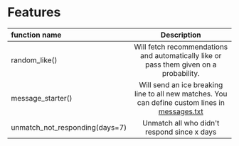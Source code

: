 
# Features

| function name           | Description   |
|:---|:---:|
|random_like() | Will fetch recommendations and automatically like or pass them given on a probability. |
|message_starter()  | Will send an ice breaking line to all new matches. You can define custom lines in [messages.txt](messages.txt)  
|unmatch_not_responding(days=7)  | Unmatch all who didn't respond since x days  